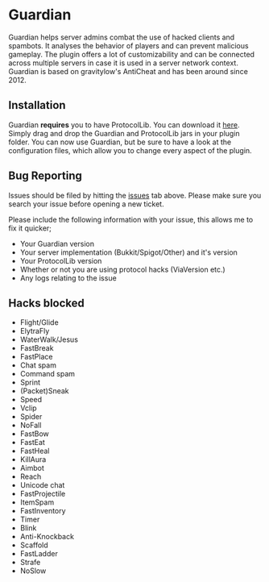 Guardian 
=============
Guardian helps server admins combat the use of hacked clients and spambots. It analyses the behavior of players and can prevent malicious gameplay. The plugin offers a lot of customizability and can be connected across multiple servers in case it is used in a server network context. Guardian is based on gravitylow's AntiCheat and has been around since 2012.

Installation
------------
Guardian **requires** you to have ProtocolLib. You can download it [here](https://www.spigotmc.org/resources/protocollib.1997/).
Simply drag and drop the Guardian and ProtocolLib jars in your plugin folder. You can now use Guardian, but be sure to have a look at the configuration files, which allow you to change every aspect of the plugin.

Bug Reporting
------------

Issues should be filed by hitting the [issues](https://github.com/Rammelkast/Guardian/issues?state=open) tab above. Please make sure you search your issue before opening a new ticket.

Please include the following information with your issue, this allows me to fix it quicker;
* Your Guardian version
* Your server implementation (Bukkit/Spigot/Other) and it's version
* Your ProtocolLib version
* Whether or not you are using protocol hacks (ViaVersion etc.)
* Any logs relating to the issue

Hacks blocked
-------
* Flight/Glide
* ElytraFly
* WaterWalk/Jesus
* FastBreak
* FastPlace
* Chat spam
* Command spam
* Sprint
* (Packet)Sneak
* Speed
* Vclip
* Spider
* NoFall
* FastBow
* FastEat
* FastHeal
* KillAura
* Aimbot
* Reach
* Unicode chat
* FastProjectile
* ItemSpam
* FastInventory
* Timer
* Blink
* Anti-Knockback
* Scaffold
* FastLadder
* Strafe
* NoSlow
